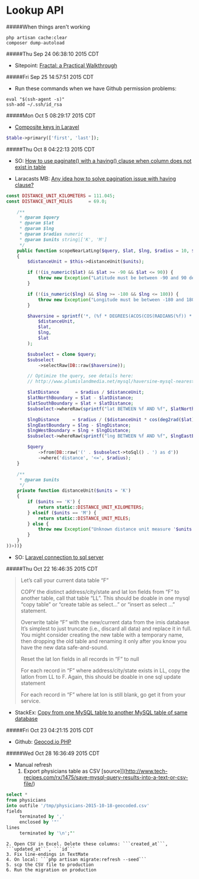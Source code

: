 # Lookup API
#####When things aren't working
```
php artisan cache:clear 
composer dump-autoload
```

#####Thu Sep 24 06:38:10 2015 CDT
* Sitepoint: [Fractal: a Practical Walkthrough](http://www.sitepoint.com/fractal-practical-walkthrough/)

#####Fri Sep 25 14:57:51 2015 CDT
* Run these commands when we have Github permission problems:
```
eval "$(ssh-agent -s)"
ssh-add ~/.ssh/id_rsa 
```

#####Mon Oct  5 08:29:17 2015 CDT
* [Composite keys in Laravel](http://laravel.com/docs/5.0/schema#adding-indexes)

```php
$table->primary(['first', 'last']);
```

#####Thu Oct  8 04:22:13 2015 CDT
* SO: [How to use paginate() with a having() clause when column does not exist in table](http://stackoverflow.com/questions/19349397/how-to-use-paginate-with-a-having-clause-when-column-does-not-exist-in-table/20945960#20945960)

* Laracasts MB: [Any idea how to solve pagination issue with having clause?](https://laracasts.com/discuss/channels/general-discussion/any-idea-how-to-solve-pagination-issue-with-having-clause?page=0)
```php
const DISTANCE_UNIT_KILOMETERS = 111.045;
const DISTANCE_UNIT_MILES      = 69.0;

    /**
     * @param $query
     * @param $lat
     * @param $lng
     * @param $radius numeric
     * @param $units string|['K', 'M']
     */
    public function scopeNearLatLng($query, $lat, $lng, $radius = 10, $units = 'K')
    {
        $distanceUnit = $this->distanceUnit($units);

        if (!(is_numeric($lat) && $lat >= -90 && $lat <= 90)) {
            throw new Exception("Latitude must be between -90 and 90 degrees.");
        }

        if (!(is_numeric($lng) && $lng >= -180 && $lng <= 180)) {
            throw new Exception("Longitude must be between -180 and 180 degrees.");
        }

        $haversine = sprintf('*, (%f * DEGREES(ACOS(COS(RADIANS(%f)) * COS(RADIANS(lat)) * COS(RADIANS(%f - lng)) + SIN(RADIANS(%f)) * SIN(RADIANS(lat))))) AS distance',
            $distanceUnit,
            $lat,
            $lng,
            $lat
        );

        $subselect = clone $query;
        $subselect
            ->selectRaw(DB::raw($haversine));

        // Optimize the query, see details here:
        // http://www.plumislandmedia.net/mysql/haversine-mysql-nearest-loc/

        $latDistance      = $radius / $distanceUnit;
        $latNorthBoundary = $lat - $latDistance;
        $latSouthBoundary = $lat + $latDistance;
        $subselect->whereRaw(sprintf("lat BETWEEN %f AND %f", $latNorthBoundary, $latSouthBoundary));

        $lngDistance     = $radius / ($distanceUnit * cos(deg2rad($lat)));
        $lngEastBoundary = $lng - $lngDistance;
        $lngWestBoundary = $lng + $lngDistance;
        $subselect->whereRaw(sprintf("lng BETWEEN %f AND %f", $lngEastBoundary, $lngWestBoundary));

        $query
            ->from(DB::raw('(' . $subselect->toSql() . ') as d'))
            ->where('distance', '<=', $radius);
    }

    /**
     * @param $units
     */
    private function distanceUnit($units = 'K')
    {
        if ($units == 'K') {
            return static::DISTANCE_UNIT_KILOMETERS;
        } elseif ($units == 'M') {
            return static::DISTANCE_UNIT_MILES;
        } else {
            throw new Exception("Unknown distance unit measure '$units'.");
        }
    }
))>))}
```

* SO: [Laravel connection to sql server](http://stackoverflow.com/questions/23008924/laravel-connection-to-sql-server)

#####Thu Oct 22 16:46:35 2015 CDT
>Let’s call your current data table “F”
> 
>COPY the distinct address/city/state and lat lon fields from “F” to another table, call that table “LL”.
>    This should be doable in one mysql “copy table” or “create table as select…” or “insert as select …” statement.
> 
>Overwrite table “F” with the new/current data from the imis database
>    It’s simplest to just truncate (i.e., discard all data) and replace it in full.
>    You might consider creating the new table with a temporary name, then dropping the old table and renaming it only after you know you have the new data safe-and-sound.
> 
>Reset the lat lon fields in all records in “F” to null
> 
>For each record in “F” where address/city/state exists in LL, copy the latlon from LL to F.
>    Again, this should be doable in one sql update statement
> 
>For each record in “F” where lat lon is still blank, go get it from your service.
 
* StackEx: [Copy from one MySQL table to another MySQL table of same database](http://dba.stackexchange.com/questions/72042/copy-from-one-mysql-table-to-another-mysql-table-of-same-database)

#####Fri Oct 23 04:21:15 2015 CDT
* Github: [Geocod.io PHP](https://github.com/davidstanley01/geocodio-php)

#####Wed Oct 28 16:36:49 2015 CDT
* Manual refresh
    1. Export physicians table as CSV [source]](http://www.tech-recipes.com/rx/1475/save-mysql-query-results-into-a-text-or-csv-file/)
```sql
select * 
from physicians  
into outfile '/tmp/physicians-2015-10-18-geocoded.csv' 
fields
     terminated by ','
     enclosed by '"'
lines
     terminated by '\n';"'
```
    2. Open CSV in Excel. Delete these columns: ```created_at```, ```updated_at```, ```id```
    3. Fix line-endings in TextMate
    4. On local: ```php artisan migrate:refresh --seed```
    5. scp the CSV file to production
    6. Run the migration on production

